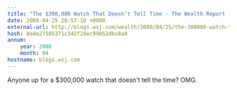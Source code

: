 ```yaml
---
title: "The $300,000 Watch That Doesn’t Tell Time - The Wealth Report - WSJ"
date: 2008-04-25 20:57:10 +0000
external-url: http://blogs.wsj.com/wealth/2008/04/25/the-300000-watch-that-doesnt-tell-time/?mod=WSJBlog
hash: 8e4e27505371c342f2dec99052dbc8a0
annum:
    year: 2008
    month: 04
hostname: blogs.wsj.com
---
```


Anyone up for a $300,000 watch that doesn't tell the time? OMG. 
